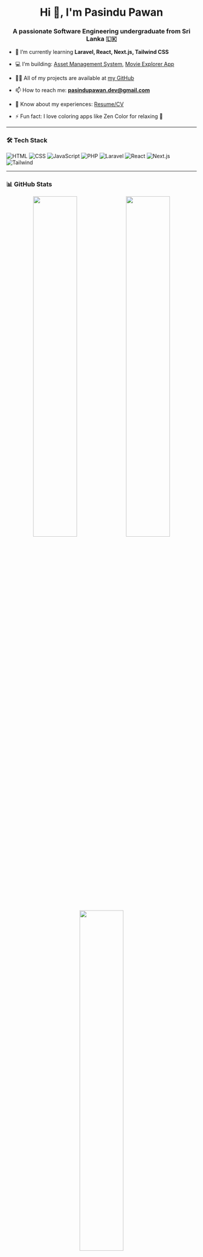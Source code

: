 <h1 align="center">Hi 👋, I'm Pasindu Pawan</h1>
<h3 align="center">A passionate Software Engineering undergraduate from Sri Lanka 🇱🇰</h3>

- 🌱 I’m currently learning **Laravel, React, Next.js, Tailwind CSS**

- 💻 I’m building: [Asset Management System](#), [Movie Explorer App](#)

- 👨‍💻 All of my projects are available at [my GitHub](https://github.com/PawanMP)

- 📫 How to reach me: **pasindupawan.dev@gmail.com**

- 📄 Know about my experiences: [Resume/CV](#)

- ⚡ Fun fact: I love coloring apps like Zen Color for relaxing 🌸

---

### 🛠️ Tech Stack

![HTML](https://img.shields.io/badge/-HTML5-E34F26?style=flat&logo=html5&logoColor=white)
![CSS](https://img.shields.io/badge/-CSS3-1572B6?style=flat&logo=css3)
![JavaScript](https://img.shields.io/badge/-JavaScript-F7DF1E?style=flat&logo=javascript&logoColor=black)
![PHP](https://img.shields.io/badge/-PHP-777BB4?style=flat&logo=php&logoColor=white)
![Laravel](https://img.shields.io/badge/-Laravel-F55247?style=flat&logo=laravel&logoColor=white)
![React](https://img.shields.io/badge/-React-61DAFB?style=flat&logo=react)
![Next.js](https://img.shields.io/badge/-Next.js-000000?style=flat&logo=next.js)
![Tailwind](https://img.shields.io/badge/-Tailwind%20CSS-38B2AC?style=flat&logo=tailwind-css)

---

### 📊 GitHub Stats

<p align="center">
  <img src="https://github-readme-stats.vercel.app/api?username=PawanMP&show_icons=true&theme=radical" width="48%" />
  <img src="https://github-readme-streak-stats.herokuapp.com?user=PawanMP&theme=radical" width="48%" />
</p>

<p align="center">
  <img src="https://github-readme-stats.vercel.app/api/top-langs/?username=PawanMP&layout=compact&theme=radical" width="48%" />
</p>

---

### 🌐 Connect with Me

[![LinkedIn](https://img.shields.io/badge/-LinkedIn-blue?style=flat&logo=linkedin)](https://www.linkedin.com/in/YOUR-LINK/)
[![YouTube](https://img.shields.io/badge/-YouTube-red?style=flat&logo=youtube)](https://youtube.com/@YOURCHANNEL)
[![Facebook](https://img.shields.io/badge/-Facebook-1877F2?style=flat&logo=facebook&logoColor=white)](https://facebook.com/YOURPAGE)

# git-profile
